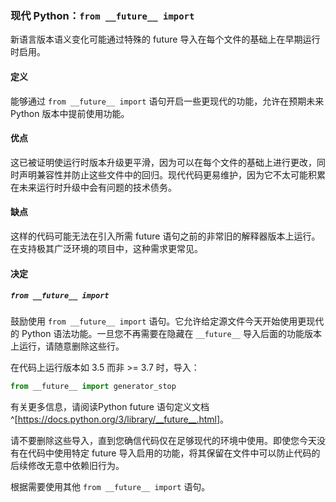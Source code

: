 ### 现代 Python：`from __future__ import`

新语言版本语义变化可能通过特殊的 future 导入在每个文件的基础上在早期运行时启用。

#### 定义 

能够通过 `from __future__ import` 语句开启一些更现代的功能，允许在预期未来 Python 版本中提前使用功能。

#### 优点 

这已被证明使运行时版本升级更平滑，因为可以在每个文件的基础上进行更改，同时声明兼容性并防止这些文件中的回归。现代代码更易维护，因为它不太可能积累在未来运行时升级中会有问题的技术债务。

#### 缺点 

这样的代码可能无法在引入所需 future 语句之前的非常旧的解释器版本上运行。在支持极其广泛环境的项目中，这种需求更常见。

#### 决定 

##### `from __future__ import`

鼓励使用 `from __future__ import` 语句。它允许给定源文件今天开始使用更现代的 Python 语法功能。一旦您不再需要在隐藏在 `__future__` 导入后面的功能版本上运行，请随意删除这些行。

在代码上运行版本如 3.5 而非 >= 3.7 时，导入：

```python
from __future__ import generator_stop
```

有关更多信息，请阅读Python future 语句定义文档^[<https://docs.python.org/3/library/__future__.html>]。

请不要删除这些导入，直到您确信代码仅在足够现代的环境中使用。即使您今天没有在代码中使用特定 future 导入启用的功能，将其保留在文件中可以防止代码的后续修改无意中依赖旧行为。

根据需要使用其他 `from __future__ import` 语句。
